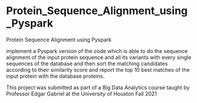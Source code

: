# Protein_Sequence_Alignment_using_Pyspark

Protein Sequence Alignment using Pyspark


implement a Pyspark version of the code which is able to do the sequence alignment of the 
input protein sequence and all its variants with every single sequences of the database and 
then sort the matching candidates according to their similarity score and report the top 10 
best matches of the input protein with the database proteins.

This project was submitted as part of a Big Data Analytics course taught by Professor Edgar Gabriel at the University of Houston Fall 2021
